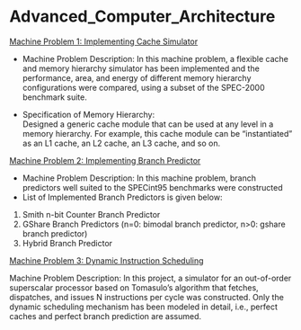 # Advanced_Computer_Architecture

<ins>Machine Problem 1: Implementing Cache Simulator</ins>  
- Machine Problem Description:
In this machine problem, a flexible cache and memory hierarchy simulator has been implemented and  the performance, area, and energy of different memory hierarchy configurations were compared, using a subset of the SPEC-2000 benchmark suite. 

- Specification of Memory Hierarchy:  
Designed a generic cache module that can be used at any level in a memory hierarchy. For example, this cache module can be “instantiated” as an L1 cache, an L2 cache, an L3 cache, and so on. 
  
<ins>Machine Problem 2: Implementing Branch Predictor</ins>    
- Machine Problem Description: In this machine problem, branch predictors well suited to the SPECint95 benchmarks were constructed
- List of Implemented Branch Predictors is given below:
1. Smith n-bit Counter Branch Predictor
2. GShare Branch Predictors (n=0: bimodal branch predictor, n>0: gshare branch predictor)
3. Hybrid Branch Predictor

<ins>Machine Problem 3: Dynamic Instruction Scheduling</ins>   
  
Machine Problem Description: In this project, a simulator for an out-of-order superscalar processor based on 
Tomasulo’s algorithm that fetches, dispatches, and issues N instructions per cycle was constructed. Only the 
dynamic scheduling mechanism has been modeled in detail, i.e., perfect caches and perfect branch 
prediction are assumed. 
 
